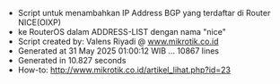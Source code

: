 - Script untuk menambahkan IP Address BGP yang terdaftar di Router NICE(OIXP)
- ke RouterOS dalam ADDRESS-LIST dengan nama "nice"
- Script created by: Valens Riyadi @ www.mikrotik.co.id
- Generated at 31 May 2025 01:00:12 WIB ... 10867 lines
- Generated in 10.827 seconds
- How-to: http://www.mikrotik.co.id/artikel_lihat.php?id=23
